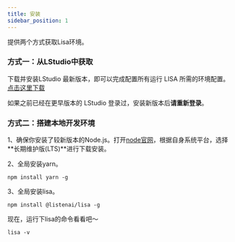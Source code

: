 ```yaml
---
title: 安装
sidebar_position: 1
---
```


提供两个方式获取Lisa环境。


### 方式一：从LStudio中获取

下载并安装LStudio 最新版本，即可以完成配置所有运行 LISA 所需的环境配置。[点击这里下载](https://castor.iflyos.cn/castor/v3/lstudio/download)

如果之前已经在更早版本的 LStudio 登录过，安装新版本后**请重新登录**。

### 方式二：搭建本地开发环境

1、确保你安装了较新版本的Node.js。打开[node官网](https://nodejs.org/zh-cn/)，根据自身系统平台，选择**长期维护版(LTS)**进行下载安装。

2、全局安装yarn。

```shell
npm install yarn -g
```

3、全局安装lisa。

```shell
npm install @listenai/lisa -g
```

现在，运行下lisa的命令看看吧～

```shell
lisa -v
```